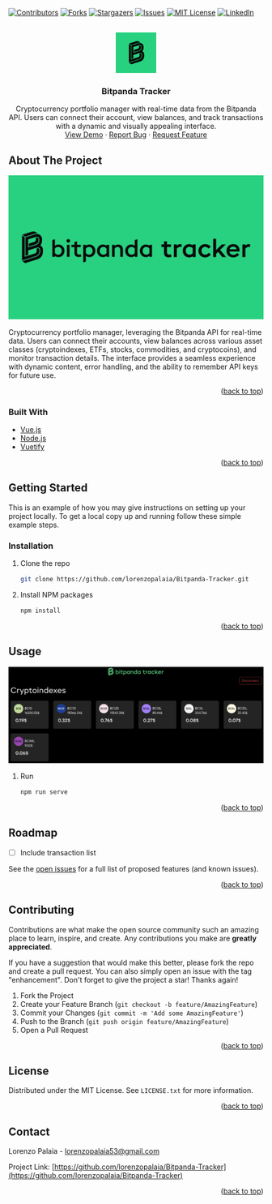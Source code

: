 <a name="readme-top"></a>


<!-- PROJECT SHIELDS -->
<!--
*** I'm using markdown "reference style" links for readability.
*** Reference links are enclosed in brackets [ ] instead of parentheses ( ).
*** See the bottom of this document for the declaration of the reference variables
*** for contributors-url, forks-url, etc. This is an optional, concise syntax you may use.
*** https://www.markdownguide.org/basic-syntax/#reference-style-links
-->

[![Contributors][contributors-shield]][contributors-url]
[![Forks][forks-shield]][forks-url]
[![Stargazers][stars-shield]][stars-url]
[![Issues][issues-shield]][issues-url]
[![MIT License][license-shield]][license-url]
[![LinkedIn][linkedin-shield]][linkedin-url]

<!-- PROJECT LOGO -->
<br />
<div align="center">
  <a href="https://github.com/lorenzopalaia/Bitpanda-Tracker">
    <img src="repo_assets/logo.png" alt="Logo" width="80" height="80">
  </a>

<h3 align="center">Bitpanda Tracker</h3>

  <p align="center">
    Cryptocurrency portfolio manager with real-time data from the Bitpanda API. Users can connect their account, view balances, and track transactions with a dynamic and visually appealing interface.
    <br />
    <a href="https://lorenzopalaia.github.io/Bitpanda-Tracker/">View Demo</a>
    ·
    <a href="https://github.com/lorenzopalaia/Bitpanda-Tracker/issues">Report Bug</a>
    ·
    <a href="https://github.com/lorenzopalaia/Bitpanda-Tracker/issues">Request Feature</a>
  </p>
</div>

<!-- TABLE OF CONTENTS -->
<!--
<details>
  <summary>Table of Contents</summary>
  <ol>
    <li>
      <a href="#about-the-project">About The Project</a>
      <ul>
        <li><a href="#built-with">Built With</a></li>
      </ul>
    </li>
    <li>
      <a href="#getting-started">Getting Started</a>
      <ul>
        <li><a href="#prerequisites">Prerequisites</a></li>
        <li><a href="#installation">Installation</a></li>
      </ul>
    </li>
    <li><a href="#usage">Usage</a></li>
    <li><a href="#roadmap">Roadmap</a></li>
    <li><a href="#contributing">Contributing</a></li>
    <li><a href="#license">License</a></li>
    <li><a href="#contact">Contact</a></li>
    <li><a href="#acknowledgments">Acknowledgments</a></li>
  </ol>
</details>
-->

<!-- ABOUT THE PROJECT -->

## About The Project

[![Product Name Preview][product-preview]](https://example.com)

Cryptocurrency portfolio manager, leveraging the Bitpanda API for real-time data. Users can connect their accounts, view balances across various asset classes (cryptoindexes, ETFs, stocks, commodities, and cryptocoins), and monitor transaction details. The interface provides a seamless experience with dynamic content, error handling, and the ability to remember API keys for future use.

<p align="right">(<a href="#readme-top">back to top</a>)</p>

### Built With

<!--
* [![Next][Next.js]][Next-url]
* [![React][React.js]][React-url]
* [![Vue][Vue.js]][Vue-url]
* [![Angular][Angular.io]][Angular-url]
* [![Svelte][Svelte.dev]][Svelte-url]
* [![Laravel][Laravel.com]][Laravel-url]
* [![Bootstrap][Bootstrap.com]][Bootstrap-url]
* [![JQuery][JQuery.com]][JQuery-url]
-->

* [Vue.js](https://vuejs.org/)
* [Node.js](https://nodejs.org/)
* [Vuetify](https://vuetifyjs.com)

<p align="right">(<a href="#readme-top">back to top</a>)</p>

<!-- GETTING STARTED -->

## Getting Started

This is an example of how you may give instructions on setting up your project locally.
To get a local copy up and running follow these simple example steps.

### Installation

1. Clone the repo
   ```sh
   git clone https://github.com/lorenzopalaia/Bitpanda-Tracker.git
   ```
2. Install NPM packages
   ```sh
   npm install
   ```

<p align="right">(<a href="#readme-top">back to top</a>)</p>

<!-- USAGE EXAMPLES -->

## Usage

![Screenshot](repo_assets/screenshot.png)

1. Run
   ```sh
   npm run serve
   ```

<p align="right">(<a href="#readme-top">back to top</a>)</p>

<!-- ROADMAP -->

## Roadmap

- [ ] Include transaction list

See the [open issues](https://github.com/lorenzopalaia/Bitpanda-Tracker/issues) for a full list of proposed features (and known issues).

<p align="right">(<a href="#readme-top">back to top</a>)</p>

<!-- CONTRIBUTING -->

## Contributing

Contributions are what make the open source community such an amazing place to learn, inspire, and create. Any contributions you make are **greatly appreciated**.

If you have a suggestion that would make this better, please fork the repo and create a pull request. You can also simply open an issue with the tag "enhancement".
Don't forget to give the project a star! Thanks again!

1. Fork the Project
2. Create your Feature Branch (`git checkout -b feature/AmazingFeature`)
3. Commit your Changes (`git commit -m 'Add some AmazingFeature'`)
4. Push to the Branch (`git push origin feature/AmazingFeature`)
5. Open a Pull Request

<p align="right">(<a href="#readme-top">back to top</a>)</p>

<!-- LICENSE -->

## License

Distributed under the MIT License. See `LICENSE.txt` for more information.

<p align="right">(<a href="#readme-top">back to top</a>)</p>

<!-- CONTACT -->

## Contact

Lorenzo Palaia <!-- - [@twitter_handle](https://twitter.com/twitter_handle)--> - lorenzopalaia53@gmail.com

Project Link: [https://github.com/lorenzopalaia/Bitpanda-Tracker](https://github.com/lorenzopalaia/Bitpanda-Tracker)

<p align="right">(<a href="#readme-top">back to top</a>)</p>

<!-- ACKNOWLEDGMENTS -->
<!--
## Acknowledgments

- []()
- []()
- []()

<p align="right">(<a href="#readme-top">back to top</a>)</p>
-->

<!-- MARKDOWN LINKS & IMAGES -->
<!-- https://www.markdownguide.org/basic-syntax/#reference-style-links -->

[contributors-shield]: https://img.shields.io/github/contributors/lorenzopalaia/Bitpanda-Tracker.svg?style=for-the-badge
[contributors-url]: https://github.com/lorenzopalaia/Bitpanda-Tracker/graphs/contributors
[forks-shield]: https://img.shields.io/github/forks/lorenzopalaia/Bitpanda-Tracker.svg?style=for-the-badge
[forks-url]: https://github.com/lorenzopalaia/Bitpanda-Tracker/network/members
[stars-shield]: https://img.shields.io/github/stars/lorenzopalaia/Bitpanda-Tracker.svg?style=for-the-badge
[stars-url]: https://github.com/lorenzopalaia/Bitpanda-Tracker/stargazers
[issues-shield]: https://img.shields.io/github/issues/lorenzopalaia/Bitpanda-Tracker.svg?style=for-the-badge
[issues-url]: https://github.com/lorenzopalaia/Bitpanda-Tracker/issues
[license-shield]: https://img.shields.io/github/license/lorenzopalaia/Bitpanda-Tracker.svg?style=for-the-badge
[license-url]: https://github.com/lorenzopalaia/Bitpanda-Tracker/blob/master/LICENSE.txt
[linkedin-shield]: https://img.shields.io/badge/-LinkedIn-black.svg?style=for-the-badge&logo=linkedin&colorB=555
[linkedin-url]: https://linkedin.com/in/lorenzopalaia
[product-preview]: repo_assets/preview.png
[Next.js]: https://img.shields.io/badge/next.js-000000?style=for-the-badge&logo=nextdotjs&logoColor=white
[Next-url]: https://nextjs.org/
[React.js]: https://img.shields.io/badge/React-20232A?style=for-the-badge&logo=react&logoColor=61DAFB
[React-url]: https://reactjs.org/
[Vue.js]: https://img.shields.io/badge/Vue.js-35495E?style=for-the-badge&logo=vuedotjs&logoColor=4FC08D
[Vue-url]: https://vuejs.org/
[Angular.io]: https://img.shields.io/badge/Angular-DD0031?style=for-the-badge&logo=angular&logoColor=white
[Angular-url]: https://angular.io/
[Svelte.dev]: https://img.shields.io/badge/Svelte-4A4A55?style=for-the-badge&logo=svelte&logoColor=FF3E00
[Svelte-url]: https://svelte.dev/
[Laravel.com]: https://img.shields.io/badge/Laravel-FF2D20?style=for-the-badge&logo=laravel&logoColor=white
[Laravel-url]: https://laravel.com
[Bootstrap.com]: https://img.shields.io/badge/Bootstrap-563D7C?style=for-the-badge&logo=bootstrap&logoColor=white
[Bootstrap-url]: https://getbootstrap.com
[JQuery.com]: https://img.shields.io/badge/jQuery-0769AD?style=for-the-badge&logo=jquery&logoColor=white
[JQuery-url]: https://jquery.com
